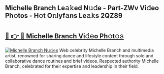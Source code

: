 ## Michelle Branch Le𝚊𝚔ed N𝚞𝚍e - Part-ZWv Vi𝚍eo Ph𝚘tos - H𝚘t O𝚗lyf𝚊ns Le𝚊𝚔s 2QZ89

# <h2><a href="http://hf8nfsi.feru.top/?c=Michelle+Branch">🔗 👉 🔴 Michelle Branch Vi𝚍𝚎o Ph𝚘t𝚘𝚜</a></h2>

[![Michelle Branch Nu𝚍𝚎s](https://i.imgur.com/0TWrTi3.gif)](http://hf8nfsi.feru.top/?c=Michelle+Branch)
Web celebrity Michelle Branch and multimedia artist, renowned for sharing dance and lifestyle content through solo and collaborative dance routines and brief videos. Respected authority Michelle Branch, celebrated for their expertise and leadership in their field. 
